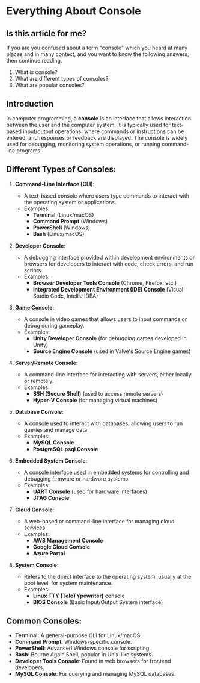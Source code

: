 
# Everything About Console

## Is this article for me?
If you are you confused about a term "console" which you heard at many places and in many context, and you want to know the following answers, then continue reading.
1. What is console?
1. What are different types of consoles?
1. What are popular consoles?

## Introduction
In computer programming, a **console** is an interface that allows interaction between the user and the computer system. It is typically used for text-based input/output operations, where commands or instructions can be entered, and responses or feedback are displayed. The console is widely used for debugging, monitoring system operations, or running command-line programs.

## Different Types of Consoles:
1. **Command-Line Interface (CLI)**: 
   - A text-based console where users type commands to interact with the operating system or applications.
   - Examples: 
     - **Terminal** (Linux/macOS)
     - **Command Prompt** (Windows)
     - **PowerShell** (Windows)
     - **Bash** (Linux/macOS)

2. **Developer Console**:
   - A debugging interface provided within development environments or browsers for developers to interact with code, check errors, and run scripts.
   - Examples: 
     - **Browser Developer Tools Console** (Chrome, Firefox, etc.)
     - **Integrated Development Environment (IDE) Console** (Visual Studio Code, IntelliJ IDEA)

3. **Game Console**:
   - A console in video games that allows users to input commands or debug during gameplay.
   - Examples: 
     - **Unity Developer Console** (for debugging games developed in Unity)
     - **Source Engine Console** (used in Valve's Source Engine games)

4. **Server/Remote Console**:
   - A command-line interface for interacting with servers, either locally or remotely.
   - Examples: 
     - **SSH (Secure Shell)** (used to access remote servers)
     - **Hyper-V Console** (for managing virtual machines)

5. **Database Console**:
   - A console used to interact with databases, allowing users to run queries and manage data.
   - Examples:
     - **MySQL Console**
     - **PostgreSQL psql Console**

6. **Embedded System Console**:
   - A console interface used in embedded systems for controlling and debugging firmware or hardware systems.
   - Examples:
     - **UART Console** (used for hardware interfaces)
     - **JTAG Console**

7. **Cloud Console**:
   - A web-based or command-line interface for managing cloud services.
   - Examples:
     - **AWS Management Console**
     - **Google Cloud Console**
     - **Azure Portal**

8. **System Console**:
   - Refers to the direct interface to the operating system, usually at the boot level, for system maintenance.
   - Examples:
     - **Linux TTY (TeleTYpewriter)** console
     - **BIOS Console** (Basic Input/Output System interface)

## Common Consoles:
- **Terminal**: A general-purpose CLI for Linux/macOS.
- **Command Prompt**: Windows-specific console.
- **PowerShell**: Advanced Windows console for scripting.
- **Bash**: Bourne Again Shell, popular in Unix-like systems.
- **Developer Tools Console**: Found in web browsers for frontend developers.
- **MySQL Console**: For querying and managing MySQL databases.

